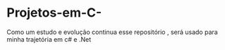 # Projetos-em-C-
Como um estudo e evolução continua esse repositório , será usado para minha trajetória em c# e .Net 
